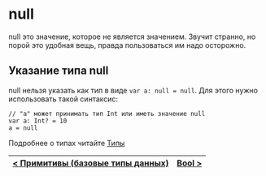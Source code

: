 # null
null это значение, которое не является значением. Звучит странно, но порой это удобная вещь, правда пользоваться им надо осторожно.

## Указание типа null
null нельзя указать как тип в виде `var a: null = null`.
Для этого нужно использовать такой синтаксис:
```
// "a" может принимать тип Int или иметь значение null
var a: Int? = 10
a = null
```

Подробнее о типах читайте [Типы](../types/index.md)

| [< Примитивы (базовые типы данных)](primitives.md) | [Bool >](bool.md) |
| - | - |